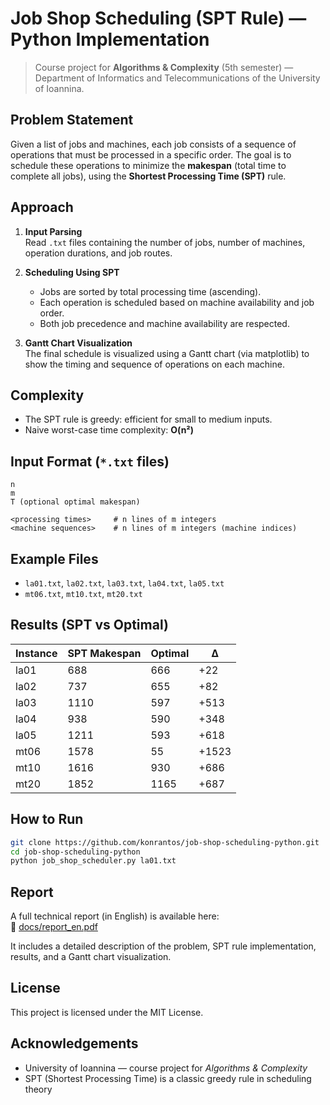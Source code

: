 # Job Shop Scheduling (SPT Rule) — Python Implementation

> Course project for **Algorithms & Complexity** (5th semester) — Department of Informatics and Telecommunications of the University of Ioannina.

## Problem Statement
Given a list of jobs and machines, each job consists of a sequence of operations that must be processed in a specific order. The goal is to schedule these operations to minimize the **makespan** (total time to complete all jobs), using the **Shortest Processing Time (SPT)** rule.

## Approach
1. **Input Parsing**  
   Read `.txt` files containing the number of jobs, number of machines, operation durations, and job routes.

2. **Scheduling Using SPT**  
   - Jobs are sorted by total processing time (ascending).
   - Each operation is scheduled based on machine availability and job order.
   - Both job precedence and machine availability are respected.

3. **Gantt Chart Visualization**  
   The final schedule is visualized using a Gantt chart (via matplotlib) to show the timing and sequence of operations on each machine.

## Complexity
- The SPT rule is greedy: efficient for small to medium inputs.
- Naive worst-case time complexity: **O(n²)**

## Input Format (`*.txt` files)
```
n
m
T (optional optimal makespan)

<processing times>     # n lines of m integers
<machine sequences>    # n lines of m integers (machine indices)
```

## Example Files
- `la01.txt`, `la02.txt`, `la03.txt`, `la04.txt`, `la05.txt`
- `mt06.txt`, `mt10.txt`, `mt20.txt`

## Results (SPT vs Optimal)

| Instance | SPT Makespan | Optimal | Δ     |
|----------|--------------|---------|-------|
| la01     | 688          | 666     | +22   |
| la02     | 737          | 655     | +82   |
| la03     | 1110         | 597     | +513  |
| la04     | 938          | 590     | +348  |
| la05     | 1211         | 593     | +618  |
| mt06     | 1578         | 55      | +1523 |
| mt10     | 1616         | 930     | +686  |
| mt20     | 1852         | 1165    | +687  |

## How to Run
```bash
git clone https://github.com/konrantos/job-shop-scheduling-python.git
cd job-shop-scheduling-python
python job_shop_scheduler.py la01.txt
```

## Report

A full technical report (in English) is available here:  
📄 [docs/report_en.pdf](./docs/report_en.pdf)

It includes a detailed description of the problem, SPT rule implementation, results, and a Gantt chart visualization.

## License

This project is licensed under the MIT License.

## Acknowledgements

- University of Ioannina — course project for *Algorithms & Complexity*
- SPT (Shortest Processing Time) is a classic greedy rule in scheduling theory
